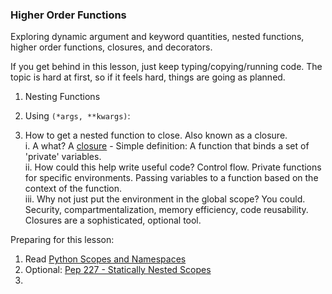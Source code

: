 
### Higher Order Functions

Exploring dynamic argument and keyword quantities, nested functions, higher order functions, closures, and decorators.

If you get behind in this lesson, just keep typing/copying/running code. The topic is hard at first, so if it feels hard, things are going as planned.

1. Nesting Functions



2. Using `(*args, **kwargs)`:



3. How to get a nested function to close. Also known as a closure.    
    i. A what? A [closure](http://en.wikipedia.org/wiki/Closure_(computer_programming)) - Simple definition: A function that binds a set of 'private' variables.    
    ii. How could this help write useful code? Control flow. Private functions for specific environments. Passing variables to a function based on the context of the function.    
    iii. Why not just put the environment in the global scope? You could. Security, compartmentalization, memory efficiency, code reusability.  Closures are a sophisticated, optional tool.





Preparing for this lesson:

1. Read [Python Scopes and Namespaces](https://docs.python.org/2/tutorial/classes.html#python-scopes-and-namespaces)
2. Optional: [Pep 227 - Statically Nested Scopes](http://legacy.python.org/dev/peps/pep-0227/)
3. 
